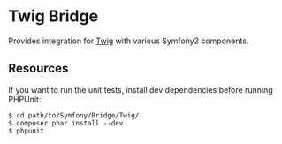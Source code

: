 Twig Bridge
===========

Provides integration for [Twig](http://twig.sensiolabs.org/) with various
Symfony2 components.

Resources
---------

If you want to run the unit tests, install dev dependencies before
running PHPUnit:

    $ cd path/to/Symfony/Bridge/Twig/
    $ composer.phar install --dev
    $ phpunit
